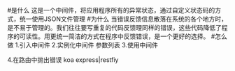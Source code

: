 #是什么
这是一个中间件，将应用程序所有的异常状态，通过自定义状态码的方式，统一使用JSON文件管理
#为什么
当错误反馈信息散落在系统的各个地方时，是不易于管理的。我们往往要写重复的代码反馈理同样的错误，这些代码降低了程序的可读性。用更统一简洁的方式在程序中反馈错误，是一个更好的选择。
#怎么做
1.引入中间件
2.实例化中间件
参数列表
3.使用中间件

4.在路由中抛出错误
koa
express|restfiy
